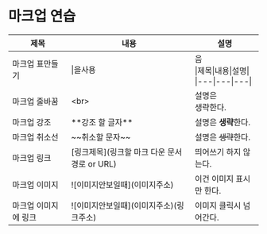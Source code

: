 # 마크업 연습

|제목|내용|설명|
|---|---|---|
|마크업 표만들기|\|을사용|음<br> \|제목\|내용\|설명\|<br>\|---\|---\|---\||
|마크업 줄바꿈|\<br>|설명은 <br>생략한다.|
|마크업 강조| \*\*강조 할 글자** |설명은 **생략**한다. |
|마크업 취소선 | \~~취소할 문자~~ | 설명은 ~~생략~~한다. |
|마크업 링크| [링크제목](링크할 마크 다운 문서 경로 or URL) | 띄어쓰기 하지 않는다.|
|마크업 이미지|\!\[이미지안보일때](이미지주소)| 이건 이미지 표시만 한다.|
|마크업 이미지에 링크|\!\[이미지안보일때](이미지주소)(링크주소)| 이미지 클릭시 넘어간다.|

